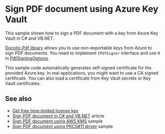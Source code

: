 # Sign PDF document using Azure Key Vault
This sample shows how to sign a PDF document with a key from Azure Key Vault in C# and VB.NET.

[Docotic.Pdf library](https://bitmiracle.com/pdf-library/) allows you to use non-exportable keys
from Azure to sign PDF documents. You need to implement `IPdfSigner` interface and use it in
[PdfSigningOptions](https://bitmiracle.com/pdf-library/api/pdfsigningoptions).

This sample code automatically generates self-signed certificate for the provided Azure key.
In real applications, you might want to use a CA signed certificate. You can also load a certificate
from Key Vault secrets or Key Vault certificates.

## See also
* [Get free time-limited license key](https://bitmiracle.com/pdf-library/download)
* [Sign PDF document in C# and VB.NET](https://bitmiracle.com/pdf-library/signatures/sign) article
* [Sign PDF document using AWS KMS](/Samples/Digital%20signatures/SignWithAwsKms) sample
* [Sign PDF document using PKCS#11 driver](/Samples/Digital%20signatures/SignWithPkcs11) sample